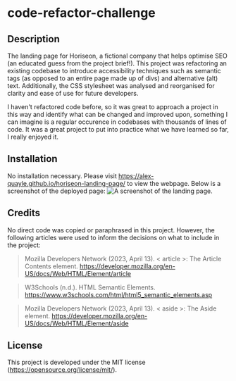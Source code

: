 # code-refactor-challenge

## Description

The landing page for Horiseon, a fictional company that helps optimise SEO (an educated guess from the project brief!). This project was refactoring an existing codebase to introduce accessibility techniques such as semantic tags (as opposed to an entire page made up of divs) and alternative (alt) text. Additionally, the CSS stylesheet was analysed and reorganised for clarity and ease of use for future developers.

I haven't refactored code before, so it was great to approach a project in this way and identify what can be changed and improved upon, something I can imagine is a regular occurence in codebases with thousands of lines of code. It was a great project to put into practice what we have learned so far, I really enjoyed it.

## Installation

No installation necessary. Please visit https://alex-quayle.github.io/horiseon-landing-page/ to view the webpage. Below is a screenshot of the deployed page:
![A screenshot of the landing page.](./assets/images/deployed-page.png "Horiseon Landing Page")

## Credits

No direct code was copied or paraphrased in this project. However, the following articles were used to inform the decisions on what to include in the project:

> Mozilla Developers Network (2023, April 13). < article >: The Article Contents element. https://developer.mozilla.org/en-US/docs/Web/HTML/Element/article

> W3Schools (n.d.). HTML Semantic Elements. https://www.w3schools.com/html/html5_semantic_elements.asp

> Mozilla Developers Network (2023, April 13). < aside >: The Aside element. https://developer.mozilla.org/en-US/docs/Web/HTML/Element/aside


## License

This project is developed under the MIT license (https://opensource.org/license/mit/).



